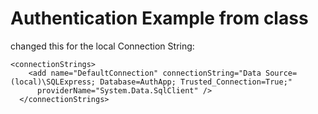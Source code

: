 # Authentication Example from class

changed this for the local Connection String: 
```
<connectionStrings>
    <add name="DefaultConnection" connectionString="Data Source=(local)\SQLExpress; Database=AuthApp; Trusted_Connection=True;"
      providerName="System.Data.SqlClient" />
  </connectionStrings>
```
